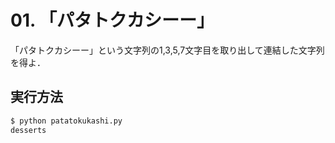 # 01. 「パタトクカシーー」

「パタトクカシーー」という文字列の1,3,5,7文字目を取り出して連結した文字列を得よ．

## 実行方法

```bash
$ python patatokukashi.py
desserts
```
